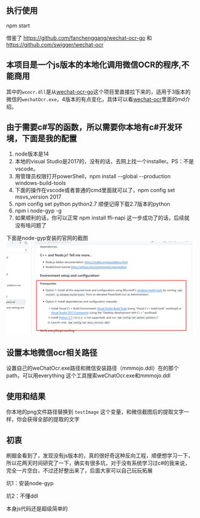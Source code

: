 ## 执行使用
npm start 

借鉴了 https://github.com/fanchenggang/wechat-ocr-go 和 https://github.com/swigger/wechat-ocr
## 本项目是一个js版本的本地化调用微信OCR的程序,不能商用

其中的`wcocr.dll`是从[wechat-ocr-go](https://github.com/fanchenggang/wechat-ocr-go)这个项目里直接拉下来的，适用于3版本的微信的`wechatOcr.exe`，4版本的有点变化，具体可以看[wechat-ocr](https://github.com/swigger/wechat-ocr)里面的md介绍。


## 由于需要c#写的函数，所以需要你本地有c#开发环境，下面是我的配置
1. node版本是14
2. 本地的visual Studio是2017的，没有的话，去网上找一个installer。PS：不是vscode。
3. 用管理员权限打开powerShell，npm install --global --production windows-build-tools
4. 下面的操作在vscode或者普通的cmd里面就可以了，npm config set msvs_version 2017
5. npm config set python python2.7 顺便记得下载2.7版本的python
6. npm i node-gyp -g  
7. 如果顺利的话，你可以正常 npm install ffi-napi 这一步成功了的话，后续就没有啥问题了

下面是node-gyp安装的官网的截图
![alt text](a972708e766090537f4c3e2c3c997db.png)
## 设置本地微信ocr相关路径
设置自己的weChatOcr.exe路径和微信安装路径（mmmojo.ddl）在的那个path，可以用everything 这个工具搜索weChatOcr.exe和mmmojo.ddl

## 使用和结果
你本地的png文件路径替换到 `testImage` 这个变量，和微信截图后的提取文字一样，你会获得全部的提取的文字

## 初衷
刷掘金看到了，发现没有js版本的，真的很好奇这种反向工程，顺便想学习一下，所以花两天时间研究了一下，确实有很多坑，对于没有系统学习过c#的我来说，完全一片空白，不过还好整出来了，后面大家可以自己玩玩拓展

坑1：安装node-gyp

坑2：不懂ddl

本身js代码还是超级简单的

